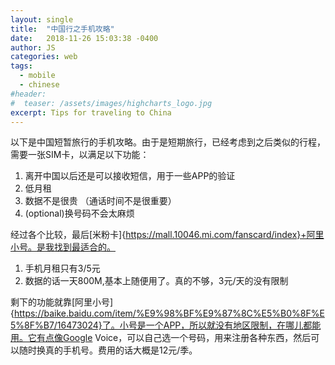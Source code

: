 ```yaml
---
layout: single
title:  "中国行之手机攻略"
date:   2018-11-26 15:03:38 -0400
author: JS
categories: web
tags:
  - mobile
  - chinese
#header:
#  teaser: /assets/images/highcharts_logo.jpg
excerpt: Tips for traveling to China
---
```

以下是中国短暂旅行的手机攻略。由于是短期旅行，已经考虑到之后类似的行程，需要一张SIM卡，以满足以下功能：
1. 离开中国以后还是可以接收短信，用于一些APP的验证
2. 低月租
3. 数据不是很贵 （通话时间不是很重要）
4. (optional)换号码不会太麻烦

经过各个比较，最后[米粉卡]{https://mall.10046.mi.com/fanscard/index}+阿里小号。是我找到最适合的。
1. 手机月租只有3/5元
2. 数据的话一天800M,基本上随便用了。真的不够，3元/天的没有限制

剩下的功能就靠[阿里小号]{https://baike.baidu.com/item/%E9%98%BF%E9%87%8C%E5%B0%8F%E5%8F%B7/16473024}了。小号是一个APP，所以就没有地区限制，在哪儿都能用。它有点像Google Voice，可以自己选一个号码，用来注册各种东西，然后可以随时换真的手机号。费用的话大概是12元/季。
